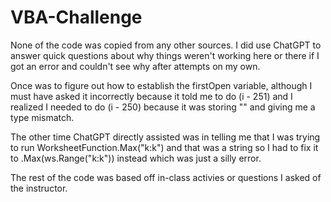 # VBA-Challenge

None of the code was copied from any other sources. I did use ChatGPT to answer quick questions about why things weren't working here or there if I got an error and couldn't see why after attempts on my own. 

Once was to figure out how to establish the firstOpen variable, although I must have asked it incorrectly because it told me to do (i - 251) and I realized I needed to do (i - 250) because it was storing "<open>" and giving me a type mismatch. 
  
The other time ChatGPT directly assisted was in telling me that I was trying to run WorksheetFunction.Max("k:k") and that was a string so I had to fix it to .Max(ws.Range("k:k")) instead which was just a silly error.
  
The rest of the code was based off in-class activies or questions I asked of the instructor.
